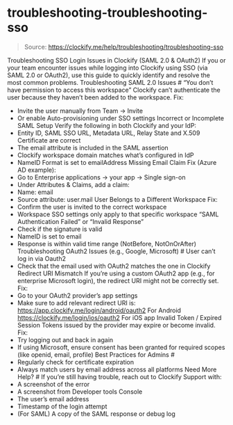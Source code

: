# troubleshooting-troubleshooting-sso

> Source: https://clockify.me/help/troubleshooting/troubleshooting-sso

Troubleshooting SSO Login Issues in Clockify (SAML 2.0 & OAuth2)
If you or your team encounter issues while logging into Clockify using SSO (via SAML 2.0 or OAuth2), use this guide to quickly identify and resolve the most common problems.
Troubleshooting SAML 2.0 Issues #
“You don’t have permission to access this workspace”
Clockify can’t authenticate the user because they haven’t been added to the workspace.
Fix:
- Invite the user manually from Team → Invite
- Or enable Auto-provisioning under SSO settings
Incorrect or Incomplete SAML Setup
Verify the following in both Clockify and your IdP:
- Entity ID, SAML SSO URL, Metadata URL, Relay State and X.509 Certificate are correct
- The email attribute is included in the SAML assertion
- Clockify workspace domain matches what’s configured in IdP
- NameID Format is set to emailAddress
Missing Email Claim
Fix (Azure AD example):
- Go to Enterprise applications → your app → Single sign-on
- Under Attributes & Claims, add a claim:
- Name: email
- Source attribute: user.mail
User Belongs to a Different Workspace
Fix:
- Confirm the user is invited to the correct workspace
- Workspace SSO settings only apply to that specific workspace
“SAML Authentication Failed” or “Invalid Response”
- Check if the signature is valid
- NameID is set to email
- Response is within valid time range (NotBefore, NotOnOrAfter)
Troubleshooting OAuth2 Issues (e.g., Google, Microsoft) #
User can’t log in via Oauth2
- Check that the email used with OAuth2 matches the one in Clockify
Redirect URI Mismatch
If you’re using a custom OAuth2 app (e.g., for enterprise Microsoft login), the redirect URI might not be correctly set.
Fix:
- Go to your OAuth2 provider’s app settings
- Make sure to add relevant redirect URI is:
https://app.clockify.me/login/android/oauth2 For Android
https://clockify.me/login/ios/oauth2 For iOS app
Invalid Token / Expired Session
Tokens issued by the provider may expire or become invalid.
Fix:
- Try logging out and back in again
- If using Microsoft, ensure consent has been granted for required scopes (like openid, email, profile)
Best Practices for Admins #
- Regularly check for certificate expiration
- Always match users by email address across all platforms
Need More Help? #
If you’re still having trouble, reach out to Clockify Support with:
- A screenshot of the error
- A screenshot from Developer tools Console
- The user’s email address
- Timestamp of the login attempt
- (For SAML) A copy of the SAML response or debug log